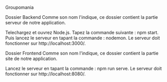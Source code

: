 Groupomania

Dossier Backend
Comme son nom l'indique, ce dossier contient la partie serveur de notre application.

Telechargez et ouvrez Node.js.
Tapez la commande suivante : npm start.
Puis lancez le serveur en tapant la commande : nodemon.
Le serveur doit fonctionner sur http://localhost:3000/.

Dossier Frontend
Comme son nom l'indique, ce dossier contient la partie site de notre application.

Lancez le serveur en tapant la commande : npm run serve.
Le serveur doit fonctionner sur http://localhost:8080/.
